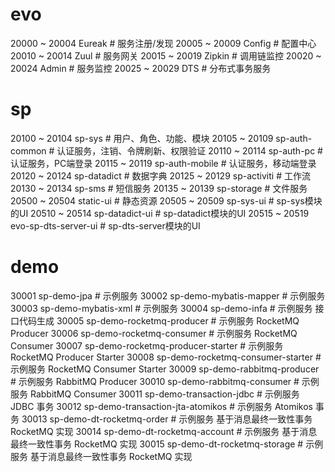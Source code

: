 # evo
20000 ~ 20004 Eureak # 服务注册/发现
20005 ~ 20009 Config # 配置中心
20010 ~ 20014 Zuul # 服务网关
20015 ~ 20019 Zipkin # 调用链监控
20020 ~ 20024 Admin # 服务监控
20025 ~ 20029 DTS # 分布式事务服务
# sp
20100 ~ 20104 sp-sys # 用户、角色、功能、模块
20105 ~ 20109 sp-auth-common # 认证服务，注销、令牌刷新、权限验证
20110 ~ 20114 sp-auth-pc # 认证服务，PC端登录
20115 ~ 20119 sp-auth-mobile # 认证服务，移动端登录
20120 ~ 20124 sp-datadict # 数据字典
20125 ~ 20129 sp-activiti # 工作流
20130 ~ 20134 sp-sms # 短信服务
20135 ~ 20139 sp-storage # 文件服务
20500 ~ 20504 static-ui # 静态资源
20505 ~ 20509 sp-sys-ui # sp-sys模块的UI
20510 ~ 20514 sp-datadict-ui # sp-datadict模块的UI
20515 ~ 20519 evo-sp-dts-server-ui # sp-dts-server模块的UI
# demo
30001 sp-demo-jpa # 示例服务
30002 sp-demo-mybatis-mapper # 示例服务
30003 sp-demo-mybatis-xml # 示例服务
30004 sp-demo-infa # 示例服务 接口代码生成
30005 sp-demo-rocketmq-producer # 示例服务 RocketMQ Producer
30006 sp-demo-rocketmq-consumer # 示例服务 RocketMQ Consumer
30007 sp-demo-rocketmq-producer-starter # 示例服务 RocketMQ Producer Starter
30008 sp-demo-rocketmq-consumer-starter # 示例服务 RocketMQ Consumer Starter
30009 sp-demo-rabbitmq-producer # 示例服务 RabbitMQ Producer
30010 sp-demo-rabbitmq-consumer # 示例服务 RabbitMQ Consumer
30011 sp-demo-transaction-jdbc # 示例服务 JDBC 事务
30012 sp-demo-transaction-jta-atomikos # 示例服务 Atomikos 事务
30013 sp-demo-dt-rocketmq-order # 示例服务 基于消息最终一致性事务 RocketMQ 实现
30014 sp-demo-dt-rocketmq-account # 示例服务 基于消息最终一致性事务 RocketMQ 实现
30015 sp-demo-dt-rocketmq-storage # 示例服务 基于消息最终一致性事务 RocketMQ 实现

